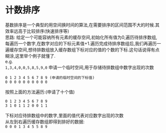 # 计数排序
基数排序是一个典型的用空间换时间的算法,在需要排序的区间范围不大的时候.其效率远高于比较排序(快速排序等)  
思路:
给定一个可能容纳所有元素的缓存空间,初始化所有值为0,遍历待排序数组,每遍历一个数字,在数字对应的下标元素值+1.遍历完成待排序数组后,我们再遍历一遍缓存空间,想待排数组放入缓存数组下标对应的值的个数的下标.这句话说得有点糊涂,这里举个例子就懂了.   
e.g.  
`1,3,4,0,0,5,8,5,9,0`
申请一个临时空间,用于存储待排数组中数字出现的次数  
```
0 1 2 3 4 5 6 7 8 9 (申请的临时空间的下标值)
0 0 0 0 0 0 0 0 0 0
```  
按照上面的方法遍历:(申请了十个值)  
```
0 1 2 3 4 5 6 7 8 9
3 1 0 1 1 2 0 0 1 1
```  
下标对应待排数组中的数字,里面的值代表对应数字出现的次数  
从左到右遍历缓存数组即得到排好的数据:  
```0 0 0 1 3 4 5 5 8 9```
